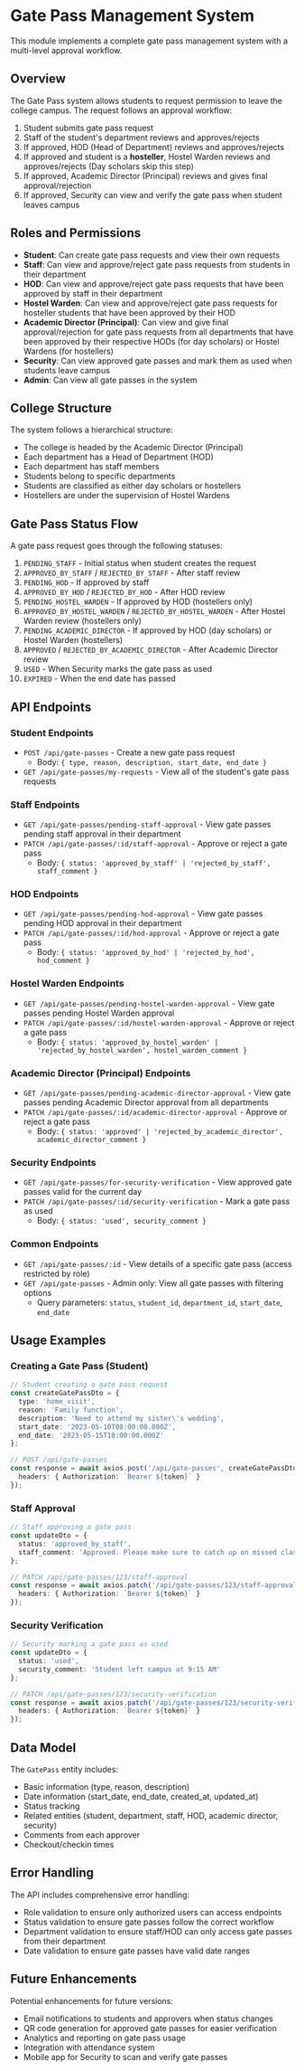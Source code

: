# Gate Pass Management System

This module implements a complete gate pass management system with a multi-level approval workflow.

## Overview

The Gate Pass system allows students to request permission to leave the college campus. The request follows an approval workflow:

1. Student submits gate pass request
2. Staff of the student's department reviews and approves/rejects
3. If approved, HOD (Head of Department) reviews and approves/rejects
4. If approved and student is a **hosteller**, Hostel Warden reviews and approves/rejects
   (Day scholars skip this step)
5. If approved, Academic Director (Principal) reviews and gives final approval/rejection
6. If approved, Security can view and verify the gate pass when student leaves campus

## Roles and Permissions

- **Student**: Can create gate pass requests and view their own requests
- **Staff**: Can view and approve/reject gate pass requests from students in their department
- **HOD**: Can view and approve/reject gate pass requests that have been approved by staff in their department
- **Hostel Warden**: Can view and approve/reject gate pass requests for hosteller students that have been approved by their HOD
- **Academic Director (Principal)**: Can view and give final approval/rejection for gate pass requests from all departments that have been approved by their respective HODs (for day scholars) or Hostel Wardens (for hostellers)
- **Security**: Can view approved gate passes and mark them as used when students leave campus
- **Admin**: Can view all gate passes in the system

## College Structure

The system follows a hierarchical structure:
- The college is headed by the Academic Director (Principal)
- Each department has a Head of Department (HOD)
- Each department has staff members
- Students belong to specific departments
- Students are classified as either day scholars or hostellers
- Hostellers are under the supervision of Hostel Wardens

## Gate Pass Status Flow

A gate pass request goes through the following statuses:

1. `PENDING_STAFF` - Initial status when student creates the request
2. `APPROVED_BY_STAFF` / `REJECTED_BY_STAFF` - After staff review
3. `PENDING_HOD` - If approved by staff
4. `APPROVED_BY_HOD` / `REJECTED_BY_HOD` - After HOD review
5. `PENDING_HOSTEL_WARDEN` - If approved by HOD (hostellers only)
6. `APPROVED_BY_HOSTEL_WARDEN` / `REJECTED_BY_HOSTEL_WARDEN` - After Hostel Warden review (hostellers only)
7. `PENDING_ACADEMIC_DIRECTOR` - If approved by HOD (day scholars) or Hostel Warden (hostellers)
8. `APPROVED` / `REJECTED_BY_ACADEMIC_DIRECTOR` - After Academic Director review
9. `USED` - When Security marks the gate pass as used
10. `EXPIRED` - When the end date has passed

## API Endpoints

### Student Endpoints

- `POST /api/gate-passes` - Create a new gate pass request
  - Body: `{ type, reason, description, start_date, end_date }`
- `GET /api/gate-passes/my-requests` - View all of the student's gate pass requests

### Staff Endpoints

- `GET /api/gate-passes/pending-staff-approval` - View gate passes pending staff approval in their department
- `PATCH /api/gate-passes/:id/staff-approval` - Approve or reject a gate pass
  - Body: `{ status: 'approved_by_staff' | 'rejected_by_staff', staff_comment }`

### HOD Endpoints

- `GET /api/gate-passes/pending-hod-approval` - View gate passes pending HOD approval in their department
- `PATCH /api/gate-passes/:id/hod-approval` - Approve or reject a gate pass
  - Body: `{ status: 'approved_by_hod' | 'rejected_by_hod', hod_comment }`

### Hostel Warden Endpoints

- `GET /api/gate-passes/pending-hostel-warden-approval` - View gate passes pending Hostel Warden approval
- `PATCH /api/gate-passes/:id/hostel-warden-approval` - Approve or reject a gate pass
  - Body: `{ status: 'approved_by_hostel_warden' | 'rejected_by_hostel_warden', hostel_warden_comment }`

### Academic Director (Principal) Endpoints

- `GET /api/gate-passes/pending-academic-director-approval` - View gate passes pending Academic Director approval from all departments
- `PATCH /api/gate-passes/:id/academic-director-approval` - Approve or reject a gate pass
  - Body: `{ status: 'approved' | 'rejected_by_academic_director', academic_director_comment }`

### Security Endpoints

- `GET /api/gate-passes/for-security-verification` - View approved gate passes valid for the current day
- `PATCH /api/gate-passes/:id/security-verification` - Mark a gate pass as used
  - Body: `{ status: 'used', security_comment }`

### Common Endpoints

- `GET /api/gate-passes/:id` - View details of a specific gate pass (access restricted by role)
- `GET /api/gate-passes` - Admin only: View all gate passes with filtering options
  - Query parameters: `status`, `student_id`, `department_id`, `start_date`, `end_date`

## Usage Examples

### Creating a Gate Pass (Student)

```typescript
// Student creating a gate pass request
const createGatePassDto = {
  type: 'home_visit',
  reason: 'Family function',
  description: 'Need to attend my sister\'s wedding',
  start_date: '2023-05-10T08:00:00.000Z',
  end_date: '2023-05-15T18:00:00.000Z'
};

// POST /api/gate-passes
const response = await axios.post('/api/gate-passes', createGatePassDto, {
  headers: { Authorization: `Bearer ${token}` }
});
```

### Staff Approval

```typescript
// Staff approving a gate pass
const updateDto = {
  status: 'approved_by_staff',
  staff_comment: 'Approved. Please make sure to catch up on missed classes.'
};

// PATCH /api/gate-passes/123/staff-approval
const response = await axios.patch('/api/gate-passes/123/staff-approval', updateDto, {
  headers: { Authorization: `Bearer ${token}` }
});
```

### Security Verification

```typescript
// Security marking a gate pass as used
const updateDto = {
  status: 'used',
  security_comment: 'Student left campus at 9:15 AM'
};

// PATCH /api/gate-passes/123/security-verification
const response = await axios.patch('/api/gate-passes/123/security-verification', updateDto, {
  headers: { Authorization: `Bearer ${token}` }
});
```

## Data Model

The `GatePass` entity includes:

- Basic information (type, reason, description)
- Date information (start_date, end_date, created_at, updated_at)
- Status tracking
- Related entities (student, department, staff, HOD, academic director, security)
- Comments from each approver
- Checkout/checkin times

## Error Handling

The API includes comprehensive error handling:

- Role validation to ensure only authorized users can access endpoints
- Status validation to ensure gate passes follow the correct workflow
- Department validation to ensure staff/HOD can only access gate passes from their department
- Date validation to ensure gate passes have valid date ranges

## Future Enhancements

Potential enhancements for future versions:

- Email notifications to students and approvers when status changes
- QR code generation for approved gate passes for easier verification
- Analytics and reporting on gate pass usage
- Integration with attendance system
- Mobile app for Security to scan and verify gate passes 